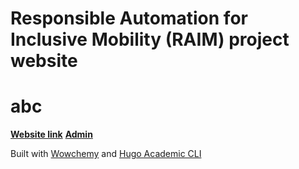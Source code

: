 # Responsible Automation for Inclusive Mobility (RAIM) project website
# abc

**[Website link](https://raim.netlify.app/)**
**[Admin](https://app.netlify.com/teams/edthink/overview)**

Built with [Wowchemy](https://wowchemy.com) and [Hugo Academic CLI](https://github.com/wowchemy/hugo-academic-cli/)
